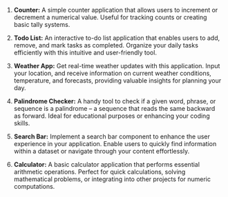 1. **Counter:**
   A simple counter application that allows users to increment or decrement a numerical value. Useful for tracking counts or creating basic tally systems.


2. **Todo List:**
   An interactive to-do list application that enables users to add, remove, and mark tasks as completed. Organize your daily tasks efficiently with this intuitive and user-friendly tool.

3. **Weather App:**
   Get real-time weather updates with this application. Input your location, and receive information on current weather conditions, temperature, and forecasts, providing valuable insights for planning your day.

4. **Palindrome Checker:**
   A handy tool to check if a given word, phrase, or sequence is a palindrome – a sequence that reads the same backward as forward. Ideal for educational purposes or enhancing your coding skills.

5. **Search Bar:**
   Implement a search bar component to enhance the user experience in your application. Enable users to quickly find information within a dataset or navigate through your content effortlessly.

6. **Calculator:**
   A basic calculator application that performs essential arithmetic operations. Perfect for quick calculations, solving mathematical problems, or integrating into other projects for numeric computations.
